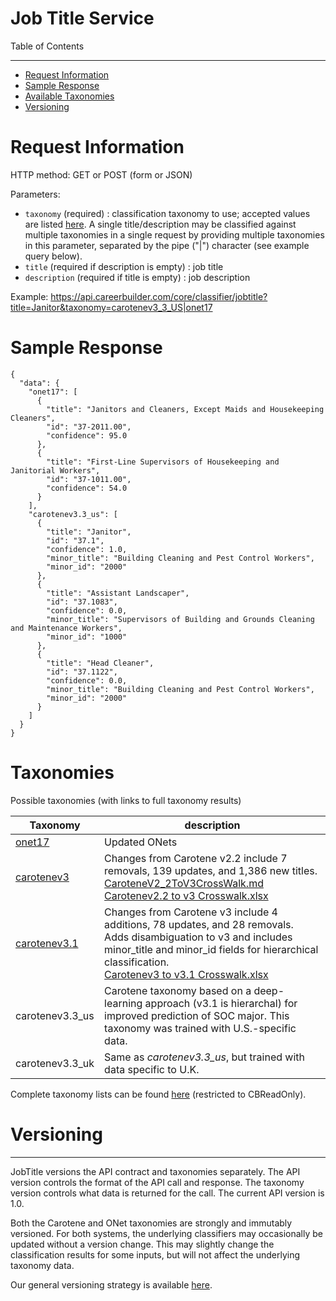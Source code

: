 Job Title Service
=============

Table of Contents
_________
- [Request Information](#request-information)
- [Sample Response](#sample-response)
- [Available Taxonomies](#taxonomies)
- [Versioning](#versioning)


# Request Information

HTTP method: GET or POST (form or JSON)

Parameters:

* `taxonomy` (required) : classification taxonomy to use; accepted values are listed [here](#taxonomies). A single title/description may be classified against multiple taxonomies in a single request by providing multiple taxonomies in this parameter, separated by the pipe ("|") character (see example query below).
* `title` (required if description is empty) : job title
* `description` (required if title is empty) : job description

Example: https://api.careerbuilder.com/core/classifier/jobtitle?title=Janitor&taxonomy=carotenev3_3_US|onet17
# Sample Response
```
{
  "data": {
    "onet17": [
      {
        "title": "Janitors and Cleaners, Except Maids and Housekeeping Cleaners",
        "id": "37-2011.00",
        "confidence": 95.0
      },
      {
        "title": "First-Line Supervisors of Housekeeping and Janitorial Workers",
        "id": "37-1011.00",
        "confidence": 54.0
      }
    ],
    "carotenev3.3_us": [
      {
        "title": "Janitor",
        "id": "37.1",
        "confidence": 1.0,
        "minor_title": "Building Cleaning and Pest Control Workers",
        "minor_id": "2000"
      },
      {
        "title": "Assistant Landscaper",
        "id": "37.1083",
        "confidence": 0.0,
        "minor_title": "Supervisors of Building and Grounds Cleaning and Maintenance Workers",
        "minor_id": "1000"
      },
      {
        "title": "Head Cleaner",
        "id": "37.1122",
        "confidence": 0.0,
        "minor_title": "Building Cleaning and Pest Control Workers",
        "minor_id": "2000"
      }
    ]
  }
}
```

# Taxonomies
Possible taxonomies (with links to full taxonomy results)

| Taxonomy | description |
|----------|--------------|
| [onet17](https://github.com/cbdr/DataScienceAPITaxonomies/blob/master/JobTitle/oNet17.md) | Updated ONets |
| [carotenev3](https://github.com/cbdr/DataScienceAPITaxonomies/blob/master/JobTitle/CaroteneV3.md) | Changes from Carotene v2.2 include 7 removals, 139 updates, and 1,386 new titles.  <br> [CaroteneV2_2ToV3CrossWalk.md](https://github.com/cbdr/DataScienceAPITaxonomies/blob/master/JobTitle/CaroteneV2_2ToV3CrossWalk.md)<br> [Carotenev2.2 to v3 Crosswalk.xlsx](https://github.com/cbdr/DataScienceAPITaxonomies/blob/master/JobTitle/Carotenev2.2%20to%20v3%20Crosswalk.xlsx)|
| [carotenev3.1](https://github.com/cbdr/DataScienceAPITaxonomies/blob/master/JobTitle/CaroteneV3.1.csv) | Changes from Carotene v3 include 4 additions, 78 updates, and 28 removals. Adds disambiguation to v3 and includes minor_title and minor_id fields for hierarchical classification. <br>[Carotenev3 to v3.1 Crosswalk.xlsx](https://github.com/cbdr/DataScienceAPITaxonomies/blob/master/JobTitle/Carotenev3%20to%20v3.1%20Crosswalk.xlsx)
| carotenev3.3_us | Carotene taxonomy based on a deep-learning approach (v3.1 is hierarchal) for improved prediction of SOC major. This taxonomy was trained with U.S.-specific data.
| carotenev3.3_uk | Same as _carotenev3.3_us_, but trained with data specific to U.K.

Complete taxonomy lists can be found [here](https://github.com/cbdr/DataScienceAPITaxonomies/tree/master/JobTitle) (restricted to CBReadOnly).

# Versioning
-----------
JobTitle versions the API contract and taxonomies separately. The API version controls the format of the API call and response. The taxonomy version controls what data is returned for the call. The current API version is 1.0.

Both the Carotene and ONet taxonomies are strongly and immutably versioned. For both systems, the underlying classifiers may occasionally be updated without a version change. This may slightly change the classification results for some inputs, but will not affect the underlying taxonomy data.

Our general versioning strategy is available [here](/Versioning.md).
